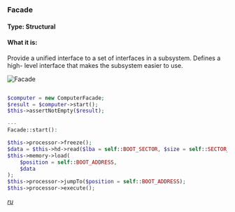### Facade

#### Type: Structural

#### What it is:
Provide a unified interface to a set of interfaces in a subsystem. Defines a high- level interface that makes the subsystem easier to use.

![Facade]

```php

$computer = new ComputerFacade;
$result = $computer->start();
$this->assertNotEmpty($result);

---
Facade::start():

$this->processor->freeze();
$data = $this->hd->read($lba = self::BOOT_SECTOR, $size = self::SECTOR_SIZE);
$this->memory->load(
    $position = self::BOOT_ADDRESS,
    $data
);
$this->processor->jumpTo($position = self::BOOT_ADDRESS);
$this->processor->execute();

```
_[ru][Ru Facade]_

[Facade]: https://github.com/olegre/DesignPatterns/blob/master/~images/Facade.png
[Ru Facade]: https://github.com/olegre/DesignPatterns/blob/master/~images/ru/Facade.png
